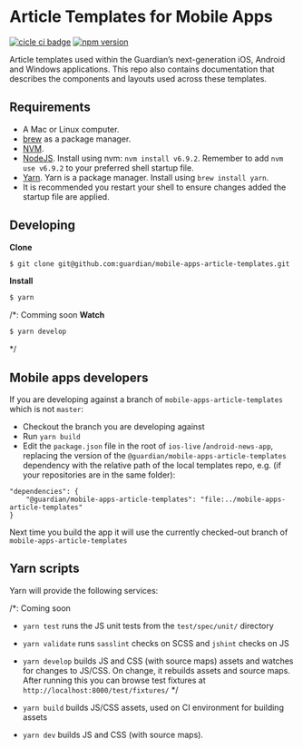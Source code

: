 # Article Templates for Mobile Apps
[![cicle ci badge](https://circleci.com/gh/guardian/mobile-apps-article-templates/tree/master.svg?style=shield)](https://circleci.com/gh/guardian/mobile-apps-article-templates) [![npm version](https://badge.fury.io/js/%40guardian%2Fmobile-apps-article-templates.svg)](https://badge.fury.io/js/%40guardian%2Fmobile-apps-article-templates)

Article templates used within the Guardian’s next-generation iOS, Android and Windows applications. This repo also 
contains documentation that describes the components and layouts used across these templates.

## Requirements
* A Mac or Linux computer.
* [brew](https://brew.sh/) as a package manager.
* [NVM](https://github.com/creationix/nvm).
* [NodeJS](https://nodejs.org/). Install using nvm: `nvm install v6.9.2`. Remember to add `nvm use v6.9.2` to your 
preferred shell startup file.
* [Yarn](https://yarnpkg.com). Yarn is a package manager. Install using `brew install yarn`.
* It is recommended you restart your shell to ensure changes added the startup file are applied.

## Developing
**Clone**
```bash
$ git clone git@github.com:guardian/mobile-apps-article-templates.git
```

**Install**
```bash
$ yarn
```

/*:
Comming soon
**Watch**
```bash
$ yarn develop
```
*/

## Mobile apps developers
If you are developing against a branch of `mobile-apps-article-templates` which is not `master`:

* Checkout the branch you are developing against
* Run `yarn build`
* Edit the `package.json` file in the root of `ios-live` /`android-news-app`, replacing the version of the `@guardian/mobile-apps-article-templates` dependency with the relative path of the local templates repo, e.g. (if your repositories are in the same folder):
```
"dependencies": {
    "@guardian/mobile-apps-article-templates": "file:../mobile-apps-article-templates"
}
```

Next time you build the app it will use the currently checked-out branch of `mobile-apps-article-templates`

## Yarn scripts
Yarn will provide the following services:

/*:
Coming soon
* `yarn test` runs the JS unit tests from the `test/spec/unit/` directory
* `yarn validate` runs `sasslint` checks on SCSS and `jshint` checks on JS
* `yarn develop` builds JS and CSS (with source maps) assets and watches for changes to JS/CSS. On change, it rebuilds assets and source maps. After running this you can browse test fixtures at `http://localhost:8000/test/fixtures/`
*/

* `yarn build` builds JS/CSS assets, used on CI environment for building assets
* `yarn dev` builds JS and CSS (with source maps).
